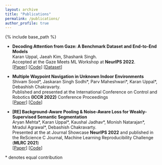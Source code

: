 ```yaml
---
layout: archive
title: "Publications"
permalink: /publications/
author_profile: true
---
```


{% include base_path %}

* **Decoding Attention from Gaze: A Benchmark Dataset and End-to-End Models**<br/>
Karan Uppal, Jaeah Kim, Shashank Singh.<br>
Accepted at the Gaze Meets ML Workshop at **NeurIPS 2022**.<br> [[Paper](https://arxiv.org/abs/2211.10966)] [[Code](https://github.com/karan-uppal3/decoding-attention)] [[Dataset](https://osf.io/28rnx/)]

* **Multiple Waypoint Navigation in Unknown Indoor Environments**<br/>
Shivam Sood\*, Jaskaran Singh Sodhi\*, Parv Maheshwari\*, Karan Uppal\*, Debashish Chakravarty.<br>
Published and presented at the International Conference on Control and Robotics **(ICCR 2022)** Conference Proceedings <br> [[Paper](https://arxiv.org/abs/2209.08663)] [[Code](https://github.com/thisisjaskaran/multi-waypoint-indoor-navigation)] 

* **[RE] Background-Aware Pooling & Noise-Aware Loss for Weakly-Supervised Semantic Segmentation** <br/>
Aryan Mehta\*, Karan Uppal\*, Kaushal Jadhav\*, Monish Natarajan\*, Mradul Agrawal\*, Debashish Chakravarty.<br> 
Presented at the at Journal Showcase **NeurIPS 2022** and published in the ReScience C Journal, Machine Learning Reproducibility Challenge (**MLRC 2021**)<br>
[[Paper](https://rescience.github.io/bibliography/Mehta_2022.html)] [[Code](https://github.com/karan-uppal3/BANA)]

\* denotes equal contribution